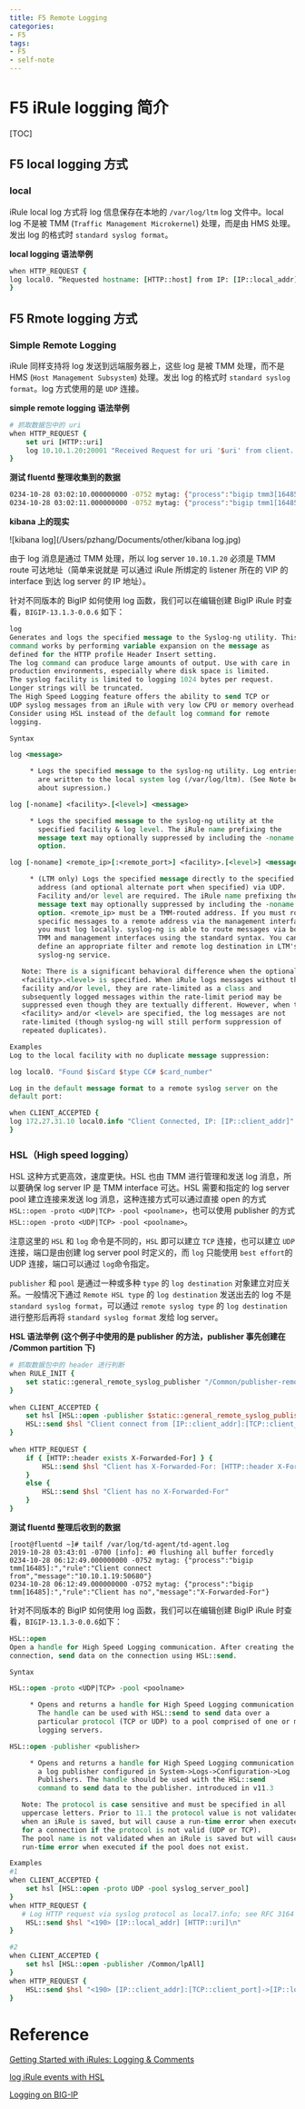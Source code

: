 ```yaml
---
title: F5 Remote Logging
categories:
- F5
tags:
- F5
- self-note
---
```


# F5 iRule logging 简介

[TOC]

## F5 local logging 方式

### local

iRule local log 方式将 log 信息保存在本地的 `/var/log/ltm` log 文件中。local log 不是被 TMM (`Traffic Management Microkernel`) 处理，而是由 HMS 处理。发出 log 的格式时 `standard syslog format`。

**local logging 语法举例**

```tcl
when HTTP_REQUEST {
log local0. “Requested hostname: [HTTP::host] from IP: [IP::local_addr]”
}
```

## F5 Rmote logging 方式

### Simple Remote Logging

iRule 同样支持将 log 发送到远端服务器上，这些 log 是被 TMM 处理，而不是 HMS (`Host Management Subsystem`) 处理。发出 log 的格式时 `standard syslog format`。log 方式使用的是 `UDP` 连接。

**simple remote logging 语法举例**

```tcl
# 抓取数据包中的 uri
when HTTP_REQUEST {
    set uri [HTTP::uri]
    log 10.10.1.20:20001 "Received Request for uri '$uri' from client.  Sending to server..."
}
```

**测试 fluentd 整理收集到的数据**

```bash
0234-10-28 03:02:10.000000000 -0752 mytag: {"process":"bigip tmm3[16485]:","rule":"Rule /Common/test2 <HTTP_REQUEST>:","message":"Received Request for uri '/' from client.  Sending to server..."}
0234-10-28 03:02:11.000000000 -0752 mytag: {"process":"bigip tmm1[16485]:","rule":"Rule /Common/test2 <HTTP_REQUEST>:","message":"Received Request for uri '/' from client.  Sending to server..."}
```

**kibana 上的现实**

![kibana log](/Users/pzhang/Documents/other/kibana log.jpg)

由于 log 消息是通过 TMM 处理，所以 log server `10.10.1.20` 必须是 TMM route 可达地址（简单来说就是 可以通过 iRule 所绑定的 listener 所在的 VIP 的 interface 到达 log server 的 IP 地址）。

针对不同版本的 BigIP 如何使用 log 函数，我们可以在编辑创建 BigIP iRule 时查看，`BIGIP-13.1.3-0.0.6` 如下：

```tcl
log
Generates and logs the specified message to the Syslog-ng utility. This
command works by performing variable expansion on the message as
defined for the HTTP profile Header Insert setting.
The log command can produce large amounts of output. Use with care in
production environments, especially where disk space is limited.
The syslog facility is limited to logging 1024 bytes per request.
Longer strings will be truncated.
The High Speed Logging feature offers the ability to send TCP or
UDP syslog messages from an iRule with very low CPU or memory overhead.
Consider using HSL instead of the default log command for remote
logging.

Syntax

log <message>

     * Logs the specified message to the syslog-ng utility. Log entries
       are written to the local system log (/var/log/ltm). (See Note below
       about supression.)

log [-noname] <facility>.[<level>] <message>

     * Logs the specified message to the syslog-ng utility at the
       specified facility & log level. The iRule name prefixing the
       message text may optionally suppressed by including the -noname
       option.

log [-noname] <remote_ip>[:<remote_port>] <facility>.[<level>] <message>

     * (LTM only) Logs the specified message directly to the specified IP
       address (and optional alternate port when specified) via UDP.
       Facility and/or level are required. The iRule name prefixing the
       message text may optionally suppressed by including the -noname
       option. <remote_ip> must be a TMM-routed address. If you must route
       specific messages to a remote address via the management interface,
       you must log locally. syslog-ng is able to route messages via both
       TMM and management interfaces using the standard syntax. You can
       define an appropriate filter and remote log destination in LTM's
       syslog-ng service.

   Note: There is a significant behavioral difference when the optional
   <facility>.<level> is specified. When iRule logs messages without the
   facility and/or level, they are rate-limited as a class and
   subsequently logged messages within the rate-limit period may be
   suppressed even though they are textually different. However, when the
   <facility> and/or <level> are specified, the log messages are not
   rate-limited (though syslog-ng will still perform suppression of
   repeated duplicates).

Examples
Log to the local facility with no duplicate message suppression:

log local0. "Found $isCard $type CC# $card_number"

Log in the default message format to a remote syslog server on the
default port:

when CLIENT_ACCEPTED {
log 172.27.31.10 local0.info "Client Connected, IP: [IP::client_addr]"
}
```

### HSL（High speed logging）

HSL 这种方式更高效，速度更快。HSL 也由 TMM 进行管理和发送 log 消息，所以要确保 log server IP 是 TMM interface 可达。HSL 需要和指定的 log server pool 建立连接来发送 log 消息，这种连接方式可以通过直接 open 的方式`HSL::open -proto <UDP|TCP> -pool <poolname>`，也可以使用 publisher 的方式 `HSL::open -proto <UDP|TCP> -pool <poolname>`。

注意这里的 `HSL` 和 `log` 命令是不同的，`HSL` 即可以建立 `TCP` 连接，也可以建立 `UDP` 连接，端口是由创建 log server pool 时定义的，而 `log` 只能使用 `best effort`的 UDP 连接，端口可以通过 `log`命令指定。

`publisher` 和 `pool` 是通过一种或多种 `type` 的 `log destination` 对象建立对应关系。一般情况下通过 `Remote HSL type` 的 `log destination` 发送出去的 log 不是 `standard syslog format`，可以通过 `remote syslog type` 的 `log destination` 进行整形后再将 `standard syslog format` 发给 log server。

**HSL 语法举例 (这个例子中使用的是 publisher 的方法，publisher 事先创建在 /Common partition 下)**

```tcl
# 抓取数据包中的 header 进行判断
when RULE_INIT {
    set static::general_remote_syslog_publisher "/Common/publisher-remote-syslog"
}
 
when CLIENT_ACCEPTED {
    set hsl [HSL::open -publisher $static::general_remote_syslog_publisher]
    HSL::send $hsl "Client connect from [IP::client_addr]:[TCP::client_port]"
}
 
when HTTP_REQUEST {
    if { [HTTP::header exists X-Forwarded-For] } {
        HSL::send $hsl "Client has X-Forwarded-For: [HTTP::header X-Forwarded-For]"
    }
    else {
        HSL::send $hsl "Client has no X-Forwarded-For"
    }
}
```

**测试 fluentd 整理后收到的数据**

```bas
[root@fluentd ~]# tailf /var/log/td-agent/td-agent.log
2019-10-28 03:43:01 -0700 [info]: #0 flushing all buffer forcedly
0234-10-28 06:12:49.000000000 -0752 mytag: {"process":"bigip tmm[16485]:","rule":"Client connect from","message":"10.10.1.19:50680"}
0234-10-28 06:12:49.000000000 -0752 mytag: {"process":"bigip tmm[16485]:","rule":"Client has no","message":"X-Forwarded-For"}
```

针对不同版本的 BigIP 如何使用 log 函数，我们可以在编辑创建 BigIP iRule 时查看，`BIGIP-13.1.3-0.0.6`如下：

```tcl
HSL::open
Open a handle for High Speed Logging communication. After creating the
connection, send data on the connection using HSL::send.

Syntax

HSL::open -proto <UDP|TCP> -pool <poolname>

     * Opens and returns a handle for High Speed Logging communication.
       The handle can be used with HSL::send to send data over a
       particular protocol (TCP or UDP) to a pool comprised of one or more
       logging servers.

HSL::open -publisher <publisher>

     * Opens and returns a handle for High Speed Logging communication for
       a log publisher configured in System->Logs->Configuration->Log
       Publishers. The handle should be used with the HSL::send
       command to send data to the publisher. introduced in v11.3

   Note: The protocol is case sensitive and must be specified in all
   uppercase letters. Prior to 11.1 the protocol value is not validated
   when an iRule is saved, but will cause a run-time error when executed
   for a connection if the protocol is not valid (UDP or TCP).
   The pool name is not validated when an iRule is saved but will cause a
   run-time error when executed if the pool does not exist.

Examples
#1
when CLIENT_ACCEPTED {
    set hsl [HSL::open -proto UDP -pool syslog_server_pool]
}
when HTTP_REQUEST {
   # Log HTTP request via syslog protocol as local7.info; see RFC 3164 for moreinfo
    HSL::send $hsl "<190> [IP::local_addr] [HTTP::uri]\n"
}

#2
when CLIENT_ACCEPTED {
    set hsl [HSL::open -publisher /Common/lpAll]
}
when HTTP_REQUEST {
    HSL::send $hsl "<190> [IP::client_addr]:[TCP::client_port]->[IP::local_addr]:[TCP::local_port]; [HTTP::host][HTTP::uri]"
}
```

# Reference

[Getting Started with iRules: Logging & Comments](https://devcentral.f5.com/s/articles/getting-started-with-irules-logging-comments-20406)

[log iRule events with HSL](https://devcentral.f5.com/s/feed/0D51T00006i7dV0SAI)

[Logging on BIG-IP](https://www.youtube.com/watch?v=dcg9fxwnNTo)


